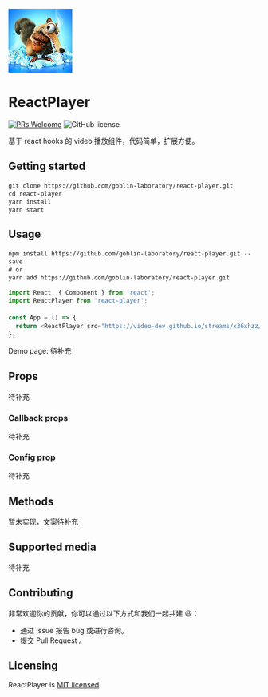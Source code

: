 ![ReactPlayer](./logo128x128.png)

# ReactPlayer

[![PRs Welcome](https://img.shields.io/badge/PRs-welcome-brightgreen.svg?style=flat-square)](http://makeapullrequest.com)
![GitHub license](https://img.shields.io/badge/license-MIT-blue.svg?style=flat-square)

基于 react hooks 的 video 播放组件，代码简单，扩展方便。

## Getting started

```
git clone https://github.com/goblin-laboratory/react-player.git
cd react-player
yarn install
yarn start
```

## Usage

```
npm install https://github.com/goblin-laboratory/react-player.git --save
# or
yarn add https://github.com/goblin-laboratory/react-player.git
```

```js
import React, { Component } from 'react';
import ReactPlayer from 'react-player';

const App = () => {
  return <ReactPlayer src="https://video-dev.github.io/streams/x36xhzz/x36xhzz.m3u8" render="hlsjs" />;
};
```

Demo page: 待补充

## Props

待补充

### Callback props

待补充

### Config prop

待补充

## Methods

暂未实现，文案待补充

## Supported media

待补充

## Contributing

非常欢迎你的贡献，你可以通过以下方式和我们一起共建 😃：

- 通过 Issue 报告 bug 或进行咨询。
- 提交 Pull Request 。

## Licensing

ReactPlayer is [MIT licensed](./LICENSE).
